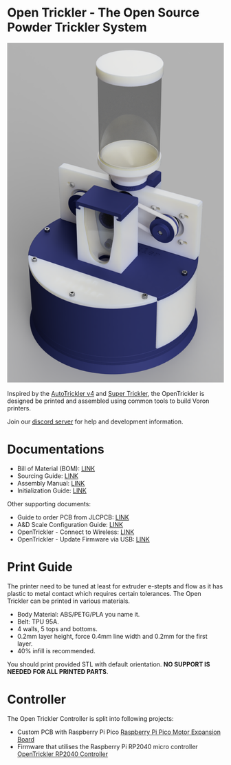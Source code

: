 # Open Trickler - The Open Source Powder Trickler System

![render](Resources/render.PNG)

Inspired by the [AutoTrickler v4](https://autotrickler.com/pages/autotrickler-v4) and [Super Trickler](https://supertrickler.com.au/), the OpenTrickler is designed be printed and assembled using common tools to build Voron printers.

Join our [discord server](https://discord.gg/ZhdThA2vrW) for help and development information. 

# Documentations

* Bill of Material (BOM): [LINK](Manual/assembly.md#bom)
* Sourcing Guide: [LINK](Manual/sourcing_guide.md)
* Assembly Manual: [LINK](Manual/assembly.md)
* Initialization Guide: [LINK](Manual/initialization_guide.md)

Other supporting documents:
* Guide to order PCB from JLCPCB: [LINK](https://github.com/eamars/RaspberryPi-Pico-Motor-Expansion-Board/blob/main/production/README.md)
* A&D Scale Configuration Guide: [LINK](https://github.com/eamars/OpenTrickler-RP2040-Controller/blob/main/manuals/OpenTrickler%20manual%20for%20ADFX%20scale.pdf)
* OpenTrickler - Connect to Wireless: [LINK](https://github.com/eamars/OpenTrickler-RP2040-Controller/blob/main/manuals/connect_to_wireless.md)
* OpenTrickler - Update Firmware via USB: [LINK](https://github.com/eamars/OpenTrickler-RP2040-Controller/blob/main/manuals/firmware_update_via_usb.md)

# Print Guide

The printer need to be tuned at least for extruder e-stepts and flow as it has plastic to metal contact which requires certain tolerances. The Open Trickler can be printed in various materials.

* Body Material: ABS/PETG/PLA you name it.
* Belt: TPU 95A.
* 4 walls, 5 tops and bottoms.
* 0.2mm layer height, force 0.4mm line width and 0.2mm for the first layer.
* 40% infill is recommended.

You should print provided STL with default orientation. **NO SUPPORT IS NEEDED FOR ALL PRINTED PARTS**.

# Controller

The Open Trickler Controller is split into following projects: 

* Custom PCB with Raspberry Pi Pico [Raspberry Pi Pico Motor Expansion Board](https://github.com/eamars/RaspberryPi-Pico-Motor-Expansion-Board)
* Firmware that utilises the Raspberry Pi RP2040 micro controller [OpenTrickler RP2040 Controller](https://github.com/eamars/OpenTrickler-RP2040-Controller)

